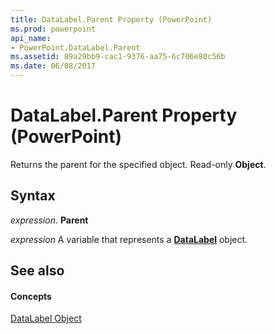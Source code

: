 ```yaml
---
title: DataLabel.Parent Property (PowerPoint)
ms.prod: powerpoint
api_name:
- PowerPoint.DataLabel.Parent
ms.assetid: 89a29bb9-cac1-9376-aa75-6c706e80c56b
ms.date: 06/08/2017
---
```



# DataLabel.Parent Property (PowerPoint)

Returns the parent for the specified object. Read-only  **Object**.


## Syntax

 _expression_. **Parent**

 _expression_ A variable that represents a **[DataLabel](PowerPoint.DataLabel.md)** object.


## See also


#### Concepts


[DataLabel Object](PowerPoint.DataLabel.md)

